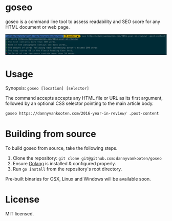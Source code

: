 goseo
======

goseo is a command line tool to assess readability and SEO score for any HTML document or web page.

![Example of goseo](img/screenshot.png)

# Usage

Synopsis: `goseo [location] [selector]`

The command accepts accepts any HTML file or URL as its first argument, followed by an optional CSS selector pointing to the main article body.

```sh
goseo https://dannyvankooten.com/2016-year-in-review/ .post-content
```

# Building from source

To build goseo from source, take the following steps.

1. Clone the repository: `git clone git@github.com:dannyvankooten/goseo`
2. Ensure [Golang](https://golang.org/doc/install) is installed & configured properly.
3. Run `go install` from the repository's root directory.

Pre-built binaries for OSX, Linux and Windows will be available soon.

# License

MIT licensed.
